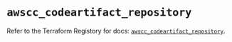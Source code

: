 # `awscc_codeartifact_repository`

Refer to the Terraform Registory for docs: [`awscc_codeartifact_repository`](https://registry.terraform.io/providers/hashicorp/awscc/0.70.0/docs/resources/codeartifact_repository).

